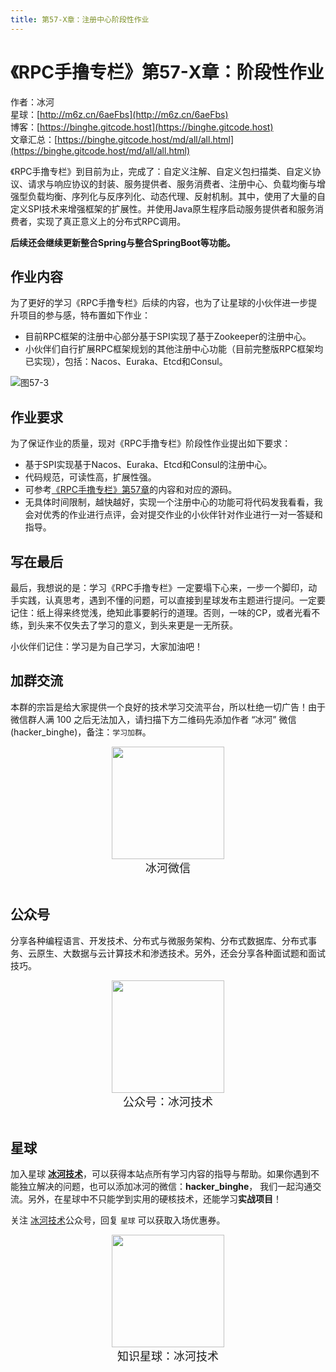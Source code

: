 ```yaml
---
title: 第57-X章：注册中心阶段性作业
---
```


# 《RPC手撸专栏》第57-X章：阶段性作业

作者：冰河
<br/>星球：[http://m6z.cn/6aeFbs](http://m6z.cn/6aeFbs)
<br/>博客：[https://binghe.gitcode.host](https://binghe.gitcode.host)
<br/>文章汇总：[https://binghe.gitcode.host/md/all/all.html](https://binghe.gitcode.host/md/all/all.html)

《RPC手撸专栏》到目前为止，完成了：自定义注解、自定义包扫描类、自定义协议、请求与响应协议的封装、服务提供者、服务消费者、注册中心、负载均衡与增强型负载均衡、序列化与反序列化、动态代理、反射机制。其中，使用了大量的自定义SPI技术来增强框架的扩展性。并使用Java原生程序启动服务提供者和服务消费者，实现了真正意义上的分布式RPC调用。

**后续还会继续更新整合Spring与整合SpringBoot等功能。**

## 作业内容

为了更好的学习《RPC手撸专栏》后续的内容，也为了让星球的小伙伴进一步提升项目的参与感，特布置如下作业：

* 目前RPC框架的注册中心部分基于SPI实现了基于Zookeeper的注册中心。
* 小伙伴们自行扩展RPC框架规划的其他注册中心功能（目前完整版RPC框架均已实现），包括：Nacos、Euraka、Etcd和Consul。

![图57-3](https://binghe.gitcode.host/assets/images/middleware/rpc/rpc-2022-12-07-001.png)

## 作业要求

为了保证作业的质量，现对《RPC手撸专栏》阶段性作业提出如下要求：

* 基于SPI实现基于Nacos、Euraka、Etcd和Consul的注册中心。
* 代码规范，可读性高，扩展性强。
* 可参考[《RPC手撸专栏》第57章](https://articles.zsxq.com/id_xkq21xwlnq48.html)的内容和对应的源码。
* 无具体时间限制，越快越好，实现一个注册中心的功能可将代码发我看看，我会对优秀的作业进行点评，会对提交作业的小伙伴针对作业进行一对一答疑和指导。

## 写在最后

最后，我想说的是：学习《RPC手撸专栏》一定要塌下心来，一步一个脚印，动手实践，认真思考，遇到不懂的问题，可以直接到星球发布主题进行提问。一定要记住：纸上得来终觉浅，绝知此事要躬行的道理。否则，一味的CP，或者光看不练，到头来不仅失去了学习的意义，到头来更是一无所获。

小伙伴们记住：学习是为自己学习，大家加油吧！

## 加群交流

本群的宗旨是给大家提供一个良好的技术学习交流平台，所以杜绝一切广告！由于微信群人满 100 之后无法加入，请扫描下方二维码先添加作者 “冰河” 微信(hacker_binghe)，备注：`学习加群`。



<div align="center">
    <img src="https://binghe.gitcode.host/images/personal/hacker_binghe.jpg?raw=true" width="180px">
    <div style="font-size: 18px;">冰河微信</div>
    <br/>
</div>



## 公众号

分享各种编程语言、开发技术、分布式与微服务架构、分布式数据库、分布式事务、云原生、大数据与云计算技术和渗透技术。另外，还会分享各种面试题和面试技巧。

<div align="center">
    <img src="https://img-blog.csdnimg.cn/20210426115714643.jpg?raw=true" width="180px">
    <div style="font-size: 18px;">公众号：冰河技术</div>
    <br/>
</div>


## 星球

加入星球 **[冰河技术](http://m6z.cn/6aeFbs)**，可以获得本站点所有学习内容的指导与帮助。如果你遇到不能独立解决的问题，也可以添加冰河的微信：**hacker_binghe**， 我们一起沟通交流。另外，在星球中不只能学到实用的硬核技术，还能学习**实战项目**！

关注 [冰河技术](https://img-blog.csdnimg.cn/20210426115714643.jpg?raw=true)公众号，回复 `星球` 可以获取入场优惠券。

<div align="center">
    <img src="https://binghe.gitcode.host/images/personal/xingqiu.png?raw=true" width="180px">
    <div style="font-size: 18px;">知识星球：冰河技术</div>
    <br/>
</div>
